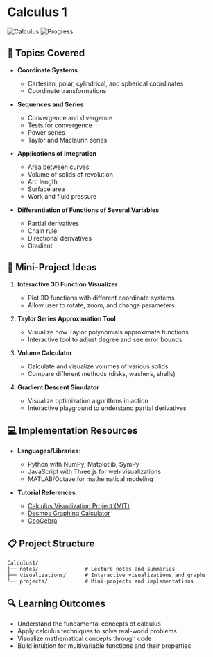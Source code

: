 # Calculus 1

![Calculus](https://img.shields.io/badge/Math-Calculus-blue)
![Progress](https://img.shields.io/badge/Status-In_Progress-yellow)

## 📖 Topics Covered

- **Coordinate Systems**
  - Cartesian, polar, cylindrical, and spherical coordinates
  - Coordinate transformations
  
- **Sequences and Series**
  - Convergence and divergence
  - Tests for convergence
  - Power series
  - Taylor and Maclaurin series
  
- **Applications of Integration**
  - Area between curves
  - Volume of solids of revolution
  - Arc length
  - Surface area
  - Work and fluid pressure
  
- **Differentiation of Functions of Several Variables**
  - Partial derivatives
  - Chain rule
  - Directional derivatives
  - Gradient
  
## 🚀 Mini-Project Ideas

1. **Interactive 3D Function Visualizer**
   - Plot 3D functions with different coordinate systems
   - Allow user to rotate, zoom, and change parameters

2. **Taylor Series Approximation Tool**
   - Visualize how Taylor polynomials approximate functions
   - Interactive tool to adjust degree and see error bounds

3. **Volume Calculator**
   - Calculate and visualize volumes of various solids
   - Compare different methods (disks, washers, shells)

4. **Gradient Descent Simulator**
   - Visualize optimization algorithms in action
   - Interactive playground to understand partial derivatives

## 💻 Implementation Resources

- **Languages/Libraries**:
  - Python with NumPy, Matplotlib, SymPy
  - JavaScript with Three.js for web visualizations
  - MATLAB/Octave for mathematical modeling

- **Tutorial References**:
  - [Calculus Visualization Project (MIT)](http://math.mit.edu/~jorloff/suppls/suppls_18_901/)
  - [Desmos Graphing Calculator](https://www.desmos.com/)
  - [GeoGebra](https://www.geogebra.org/)

## 📋 Project Structure

```
Calculus1/
├── notes/               # Lecture notes and summaries
├── visualizations/      # Interactive visualizations and graphs
└── projects/            # Mini-projects and implementations
```

## 🔍 Learning Outcomes

- Understand the fundamental concepts of calculus
- Apply calculus techniques to solve real-world problems
- Visualize mathematical concepts through code
- Build intuition for multivariable functions and their properties